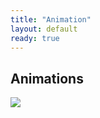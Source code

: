 ```yaml
---
title: "Animation"
layout: default
ready: true
---
```


## Animations

<img src="/web/info/gifs/bball.gif">
